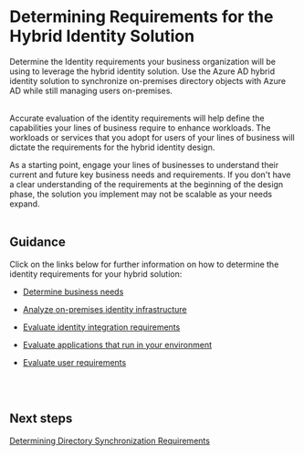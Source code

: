 # Determining Requirements for the Hybrid Identity Solution
Determine the Identity requirements your business organization will be using to leverage the hybrid identity solution. Use the Azure AD hybrid identity solution to synchronize on-premises directory objects with Azure AD while still managing users on-premises.
<br />
<br />

Accurate evaluation of the identity requirements will help define the capabilities your lines of business require to enhance workloads. The workloads or services that you adopt for users of your lines of business will dictate the requirements for the hybrid identity design.

As a starting point, engage your lines of businesses to understand their current and future key business needs and requirements. If you don't have a clear understanding of the requirements at the beginning of the design phase, the solution you implement may not be scalable as your needs expand. 
<br />
<br />

## Guidance
Click on the links below for further information on how to determine the identity requirements for your hybrid solution:

  - [Determine business needs](https://docs.microsoft.com/en-us/azure/active-directory/active-directory-hybrid-identity-design-considerations-business-needs#determine-business-needs)
	
  - [Analyze on-premises identity infrastructure](https://docs.microsoft.com/en-us/azure/active-directory/active-directory-hybrid-identity-design-considerations-business-needs#analyze-on-premises-identity-infrastructure)
	
  - [Evaluate identity integration requirements](https://docs.microsoft.com/en-us/azure/active-directory/active-directory-hybrid-identity-design-considerations-business-needs#evaluate-identity-integration-requirements)
	
  - [Evaluate applications that run in your environment](https://docs.microsoft.com/en-us/azure/active-directory/active-directory-hybrid-identity-design-considerations-business-needs#evaluate-applications-that-run-in-your-environment)
	
  - [Evaluate user requirements](https://docs.microsoft.com/en-us/azure/active-directory/active-directory-hybrid-identity-design-considerations-business-needs#evaluate-user-requirements)
<br />
<br />

## Next steps
[Determining Directory Synchronization Requirements](1.2-Determining-Directory-Synchronization-Requirements.md)
